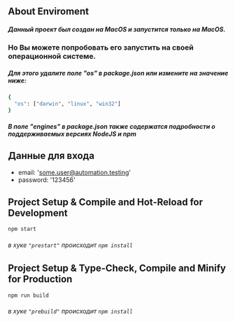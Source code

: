 ## About Enviroment

##### Данный проект был создан на MacOS и запустится только на MacOS.

### Но Вы можете попробовать его запустить на своей операционной системе.

##### Для этого удалите поле "os" в package.json или измените на значение ниже:

```sh
{
  "os": ["darwin", "linux", "win32"]
}
```

##### В поле "engines" в package.json также содержатся подробности о поддерживаемых версиях NodeJS и npm

## Данные для входа

- email: 'some.user@automation.testing'
- password: '123456'

## Project Setup & Compile and Hot-Reload for Development

```sh
npm start
```

###### в хуке `"prestart"` происходит `npm install`

## Project Setup & Type-Check, Compile and Minify for Production

```sh
npm run build
```

###### в хуке `"prebuild"` происходит `npm install`
